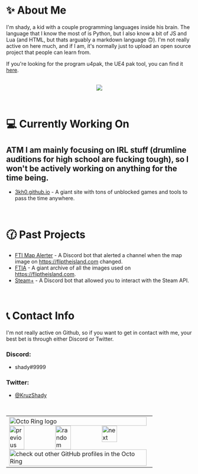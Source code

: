 # ✨ About Me

I'm shady, a kid with a couple programming languages inside his brain. The language that I know the most of is Python, but I also know a bit of JS and Lua (and HTML, but thats arguably a markdown language 🙃). I'm not really active on here much, and if I am, it's normally just to upload an open source project that people can learn from.

If you're looking for the program u4pak, the UE4 pak tool, you can find it [here](https://github.com/panzi/u4pak).

<p align="center">
  <br>
  <img src="https://github-readme-stats.vercel.app/api?username=u4pak&count_private=true&show_icons=true&theme=radical" />
</p>
<br>

# 💻 Currently Working On
## ATM I am mainly focusing on IRL stuff (drumline auditions for high school are fucking tough), so I won't be actively working on anything for the time being.
- [3kh0.github.io](https://github.com/3kh0/3kh0.github.io) - A giant site with tons of unblocked games and tools to pass the time anywhere.
<br>

# 🕜 Past Projects
- [FTI Map Alerter](https://github.com/u4pak/fti-map-alert) - A Discord bot that alerted a channel when the map image on https://fliptheisland.com changed.
- [FTIA](https://github.com/u4pak/ftia) - A giant archive of all the images used on https://fliptheisland.com.
- [Steam+](https://github.com/u4pak/steam-plus) - A Discord bot that allowed you to interact with the Steam API.
<br>

# 📞 Contact Info

I'm not really active on Github, so if you want to get in contact with me, your best bet is through either Discord or Twitter.

### Discord:
- shady#9999

### Twitter:
- [@KruzShady](https://twitter.com/kruzshady)

<br>
<table><tbody><tr><td><a href="https://octo-ring.com/"><img src="https://octo-ring.com/static/img/widget/top.png" width="99%" alt="Octo Ring logo" align="top"></a><br><a href="https://octo-ring.com/p/u4pak/prev"><img src="https://octo-ring.com/static/img/widget/prev.png" width="33%" alt="previous" align="top" title="previous profile"></a><a href="https://octo-ring.com/p/u4pak/random"><img src="https://octo-ring.com/static/img/widget/random.png" width="33%" alt="random" align="top" title="random profile"></a><a href="https://octo-ring.com/p/u4pak/next"><img src="https://octo-ring.com/static/img/widget/next.png" width="33%" alt="next" align="top" title="next profile"></a><br><a href="https://octo-ring.com/"><img src="https://octo-ring.com/static/img/widget/bottom.png" width="99%" alt="check out other GitHub profiles in the Octo Ring" align="top"></a></td></tr></tbody></table>
